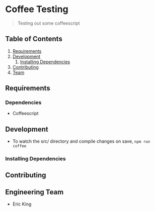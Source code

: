 # Coffee Testing

> Testing out some coffeescript


## Table of Contents

1. [Requirements](#requirements)
1. [Development](#development)
    1. [Installing Dependencies](#installing-dependencies)
1. [Contributing](#contributing)
1. [Team](#engineering-team)


## Requirements

### Dependencies
 - Coffeescript



## Development
  - To watch the src/ directory and compile changes on save, `npm run coffee`
### Installing Dependencies


## Contributing


## Engineering Team
  - Eric King
